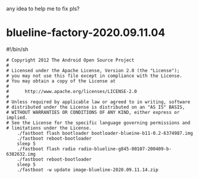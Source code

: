 any idea to help me to fix pls?

# blueline-factory-2020.09.11.04 

#!/bin/sh


	# Copyright 2012 The Android Open Source Project
	#
	# Licensed under the Apache License, Version 2.0 (the "License");
	# you may not use this file except in compliance with the License.
	# You may obtain a copy of the License at
	#
	#      http://www.apache.org/licenses/LICENSE-2.0
	#
	# Unless required by applicable law or agreed to in writing, software
	# distributed under the License is distributed on an "AS IS" BASIS,
	# WITHOUT WARRANTIES OR CONDITIONS OF ANY KIND, either express or implied.
	# See the License for the specific language governing permissions and
	# limitations under the License.
        ./fastboot flash bootloader bootloader-blueine-b11-0.2-6374987.img
        ./fastboot reboot-bootloader
        sleep 5
        ./fastboot flash radio radio-blueline-g845-00107-200409-b-6382632.img
        ./fastboot reboot-bootloader
        sleep 5
        ./fastboot -w update image-blueline-2020.09.11.14.zip
